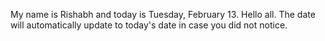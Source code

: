 My name is Rishabh and today is Tuesday, February 13. Hello all. The date will automatically update to today's date in case you did not notice.
